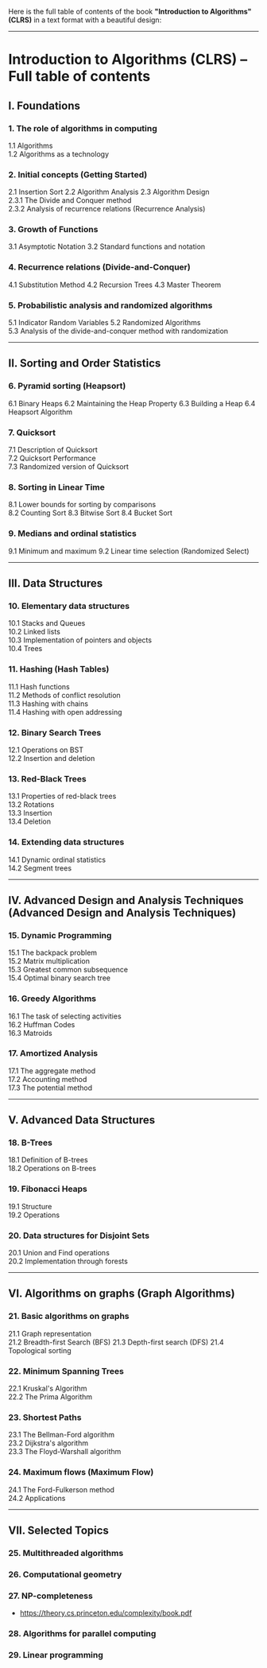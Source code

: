 Here is the full table of contents of the book **"Introduction to Algorithms" (CLRS)** in a text format with a beautiful design:  

---

# **Introduction to Algorithms (CLRS) – Full table of contents**  

## **I. Foundations**
### **1. The role of algorithms in computing**
1.1 Algorithms  
1.2 Algorithms as a technology  

### **2. Initial concepts (Getting Started)**
2.1 Insertion Sort
2.2 Algorithm Analysis
2.3 Algorithm Design  
2.3.1 The Divide and Conquer method  
2.3.2 Analysis of recurrence relations (Recurrence Analysis)  

### **3. Growth of Functions**
3.1 Asymptotic Notation
3.2 Standard functions and notation  

### **4. Recurrence relations (Divide-and-Conquer)**
4.1 Substitution Method
4.2 Recursion Trees
4.3 Master Theorem  

### **5. Probabilistic analysis and randomized algorithms**
5.1 Indicator Random Variables
5.2 Randomized Algorithms  
5.3 Analysis of the divide-and-conquer method with randomization  

---

## **II. Sorting and Order Statistics**
### **6. Pyramid sorting (Heapsort)**
6.1 Binary Heaps
6.2 Maintaining the Heap Property
6.3 Building a Heap
6.4 Heapsort Algorithm  

### **7. Quicksort**
7.1 Description of Quicksort  
7.2 Quicksort Performance  
7.3 Randomized version of Quicksort  

### **8. Sorting in Linear Time**  
8.1 Lower bounds for sorting by comparisons  
8.2 Counting Sort
8.3 Bitwise Sort
8.4 Bucket Sort  

### **9. Medians and ordinal statistics**
9.1 Minimum and maximum
9.2 Linear time selection (Randomized Select)  

---

## **III. Data Structures**
### **10. Elementary data structures**  
10.1 Stacks and Queues  
10.2 Linked lists  
10.3 Implementation of pointers and objects  
10.4 Trees  

### **11. Hashing (Hash Tables)**  
11.1 Hash functions  
11.2 Methods of conflict resolution  
11.3 Hashing with chains  
11.4 Hashing with open addressing  

### **12. Binary Search Trees**  
12.1 Operations on BST  
12.2 Insertion and deletion  

### **13. Red-Black Trees**  
13.1 Properties of red-black trees  
13.2 Rotations  
13.3 Insertion  
13.4 Deletion  

### **14. Extending data structures**  
14.1 Dynamic ordinal statistics  
14.2 Segment trees  

---

## **IV. Advanced Design and Analysis Techniques (Advanced Design and Analysis Techniques)**
### **15. Dynamic Programming**  
15.1 The backpack problem  
15.2 Matrix multiplication  
15.3 Greatest common subsequence  
15.4 Optimal binary search tree  

### **16. Greedy Algorithms**  
16.1 The task of selecting activities  
16.2 Huffman Codes  
16.3 Matroids  

### **17. Amortized Analysis**  
17.1 The aggregate method  
17.2 Accounting method  
17.3 The potential method  

---

## **V. Advanced Data Structures**
### **18. B-Trees**  
18.1 Definition of B-trees  
18.2 Operations on B-trees  

### **19. Fibonacci Heaps**  
19.1 Structure  
19.2 Operations  

### **20. Data structures for Disjoint Sets**  
20.1 Union and Find operations  
20.2 Implementation through forests  

---

## **VI. Algorithms on graphs (Graph Algorithms)**
### **21. Basic algorithms on graphs**  
21.1 Graph representation  
21.2 Breadth-first Search (BFS)
21.3 Depth-first search (DFS)
21.4 Topological sorting  

### **22. Minimum Spanning Trees**  
22.1 Kruskal's Algorithm  
22.2 The Prima Algorithm  

### **23. Shortest Paths**  
23.1 The Bellman-Ford algorithm  
23.2 Dijkstra's algorithm  
23.3 The Floyd-Warshall algorithm  

### **24. Maximum flows (Maximum Flow)**  
24.1 The Ford-Fulkerson method  
24.2 Applications  

---

## **VII. Selected Topics**
### **25. Multithreaded algorithms**  
### **26. Computational geometry**  
### **27. NP-completeness**  
-  https://theory.cs.princeton.edu/complexity/book.pdf
### **28. Algorithms for parallel computing**  
### **29. Linear programming**  

